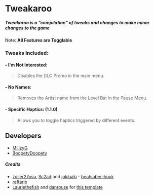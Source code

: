# Tweakaroo

##### Tweakaroo is a "compilation" of tweaks and changes to make minor changes to the game

Note: **All Features are Togglable**

### Tweaks Included:

#### - I'm Not Interested:
> Disables the DLC Promo in the main menu.

#### - No Names:
> Removes the Artist name from the Level Bar in the Pause Menu.

#### - Specific Haptics: (1.1.0)
> Allows you to toggle haptics triggered by different events.

## Developers
* [MillzyG](https://github.com/MillzyG)
* [BoopetyDoopety](https://github.com/ChillGunner)

##### Credits

* [zoller27osu](https://github.com/zoller27osu), [Sc2ad](https://github.com/Sc2ad) and [jakibaki](https://github.com/jakibaki) - [beatsaber-hook](https://github.com/sc2ad/beatsaber-hook)
* [raftario](https://github.com/raftario) 
* [Lauriethefish](https://github.com/Lauriethefish) and [danrouse](https://github.com/danrouse) for [this template](https://github.com/Lauriethefish/quest-mod-template)
